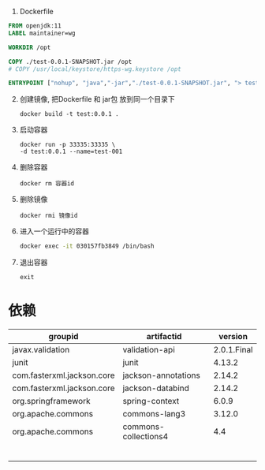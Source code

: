1. Dockerfile

```dockerfile
FROM openjdk:11
LABEL maintainer=wg

WORKDIR /opt

COPY ./test-0.0.1-SNAPSHOT.jar /opt
# COPY /usr/local/keystore/https-wg.keystore /opt

ENTRYPOINT ["nohup", "java","-jar","./test-0.0.1-SNAPSHOT.jar", "> test-001.log","2>&1 &"]
```

2. 创建镜像, 把Dockerfile 和 jar包 放到同一个目录下

   ```shell
   docker build -t test:0.0.1 .
   ```



3. 启动容器

   ```shell
   docker run -p 33335:33335 \
   -d test:0.0.1 --name=test-001
   ```



4. 删除容器

   ```shell
   docker rm 容器id
   ```

5. 删除镜像

   ```shell
   docker rmi 镜像id
   ```



6. 进入一个运行中的容器

   ```sh
   docker exec -it 030157fb3849 /bin/bash
   ```

7. 退出容器

   ```shell
   exit
   ```






# 依赖



 

| groupid                    | artifactid           | version     |
| -------------------------- | -------------------- | ----------- |
| javax.validation           | validation-api       | 2.0.1.Final |
| junit                      | junit                | 4.13.2      |
| com.fasterxml.jackson.core | jackson-annotations  | 2.14.2      |
| com.fasterxml.jackson.core | jackson-databind     | 2.14.2      |
| org.springframework        | spring-context       | 6.0.9       |
| org.apache.commons         | commons-lang3        | 3.12.0      |
| org.apache.commons         | commons-collections4 | 4.4         |
|                            |                      |             |
|                            |                      |             |
|                            |                      |             |
|                            |                      |             |
|                            |                      |             |
|                            |                      |             |

